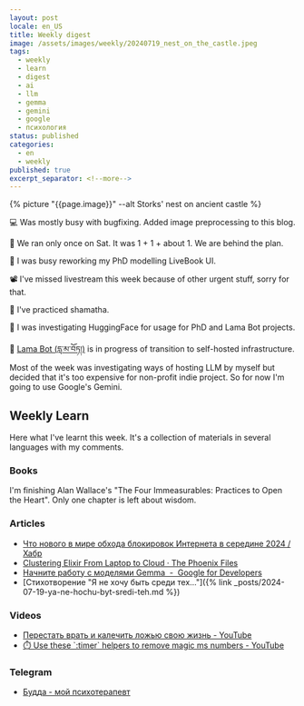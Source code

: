 ```yaml
---
layout: post
locale: en_US
title: Weekly digest
image: /assets/images/weekly/20240719_nest_on_the_castle.jpeg
tags:
  - weekly
  - learn
  - digest
  - ai
  - llm
  - gemma
  - gemini
  - google
  - психология
status: published
categories:
  - en
  - weekly
published: true
excerpt_separator: <!--more-->
---
```

{% picture "{{page.image}}" --alt Storks' nest on ancient castle %}

💻 Was mostly busy with bugfixing. Added image preprocessing to this blog.

🏃 We ran only once on Sat. It was 1 + 1 + about 1. We are behind the plan.

🔬 I was busy reworking my PhD modelling LiveBook UI.

📽️ I've missed livestream this week because of other urgent stuff, sorry for that.

🪷  I've practiced shamatha. 

🤖 I was investigating HuggingFace for usage for PhD and Lama Bot projects.

 📿 [Lama Bot (དླ་མ་བོཏ།)](https://t.me/compassion_lama_bot) is in progress of transition to self-hosted infrastructure. Most of the week was investigating ways of hosting LLM by myself but decided that it's too expensive for non-profit indie project. So for now I'm going to use Google's Gemini.

<!--more-->

## Weekly Learn
Here what I've learnt this week. It's a collection of materials  in several languages with my comments.

### Books
I'm finishing Alan Wallace's "The Four Immeasurables: Practices to Open the Heart". Only one chapter is left about wisdom.
### Articles
- [Что нового в мире обхода блокировок Интернета в середине 2024 / Хабр](https://habr.com/ru/articles/828598/)
- [Clustering Elixir From Laptop to Cloud · The Phoenix Files](https://fly.io/phoenix-files/clustering-elixir-from-laptop-to-cloud/)
- [Начните работу с моделями Gemma  -  Google for Developers](https://ai.google.dev/gemma/docs/get_started)
- [Стихотворение "Я не хочу быть среди тех..."]({% link _posts/2024-07-19-ya-ne-hochu-byt-sredi-teh.md %})

### Videos
- [Перестать врать и калечить ложью свою жизнь - YouTube](https://www.youtube.com/watch?v=V7COUgMuBWw)
- [⏱️ Use these \`:timer\` helpers to remove magic ms numbers - YouTube](https://www.youtube.com/watch?v=LxFs8lMihxo&t=2s)

### Telegram
- [Будда - мой психотерапевт](https://t.me/Buddha_is_my_theropist_ru)

